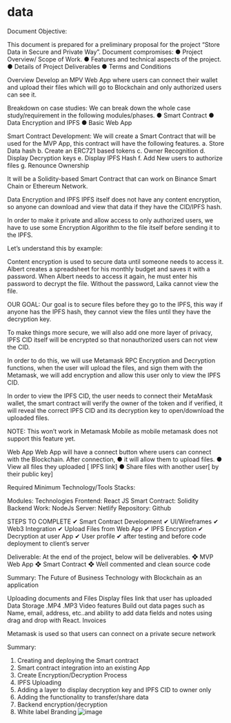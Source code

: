 # data
Document Objective:

This document is prepared for a preliminary proposal for the project “Store Data in Secure and Private Way”. Document compromises:
●	Project Overview/ Scope of Work.
●	Features and technical aspects of the project.
●	Details of Project Deliverables
●	Terms and Conditions

Overview
Develop an MPV Web App where users can connect their wallet and upload their files which will go to Blockchain and only authorized users can see it.

Breakdown on case studies:
We can break down the whole case study/requirement in the following modules/phases.
●	Smart Contract
●	Data Encryption and IPFS
●	Basic Web App
 
Smart Contract Development:
We will create a Smart Contract that will be used for the MVP App, this contract will have the following features.
a.	Store Data hash
b.	Create an ERC721 based tokens
c.	Owner Recognition
d.	Display Decryption keys
e.	Display IPFS Hash
f.	Add New users to authorize files
g.	Renounce Ownership


It will be a Solidity-based Smart Contract that can work on Binance Smart Chain or Ethereum Network.

Data Encryption and IPFS
IPFS itself does not have any content encryption, so anyone can download and view that data if they have the CID/IPFS hash.

In order to make it private and allow access to only authorized users, we have to use some Encryption Algorithm to the file itself before sending it to the IPFS.

Let’s understand this by example:

Content encryption is used to secure data until someone needs to access it. Albert creates a spreadsheet for his monthly budget and saves it with a password. When Albert needs to access it again, he must enter his password to decrypt the file.
Without the password, Laika cannot view the file.
 
OUR GOAL:
Our goal is to secure files before they go to the IPFS, this way if anyone has the IPFS hash, they cannot view the files until they have the decryption key.

To make things more secure, we will also add one more layer of privacy, IPFS CID itself will be encrypted so that nonauthorized users can not view the CID.

In order to do this, we will use Metamask RPC Encryption and Decryption functions, when the user will upload the files, and sign them with the Metamask, we will add encryption and allow this user only to view the IPFS CID.

In order to view the IPFS CID, the user needs to connect their MetaMask wallet, the smart contract will verify the owner of the token and if verified, it will reveal the correct IPFS CID and its decryption key to open/download the uploaded files.

NOTE: This won’t work in Metamask Mobile as mobile metamask does not support this feature yet.
 
Web App
Web App will have a connect button where users can connect with the Blockchain.
 After connection,
●	it will allow them to upload files.
●	View all files they uploaded [ IPFS link]
●	Share files with another user[ by their public key]

Required Minimum Technology/Tools Stacks:

Modules:	Technologies
Frontend:	React JS
Smart Contract:	Solidity
Backend Work:	NodeJs
Server:	Netlify
Repository:	Github


STEPS TO COMPLETE
✔ Smart Contract Development
✔ UI/Wireframes
✔ Web3 Integration
✔ Upload Files from Web App
✔ IPFS Encryption
✔ Decryption at user App
✔ User profile
✔ after testing and before code deployment to client’s server

Deliverable:
At the end of the project, below will be deliverables.
❖	MVP Web App
❖	Smart Contract
❖	Well commented and clean source code
 
Summary:
The Future of Business Technology with Blockchain as an application

Uploading documents and Files
Display files link that user has uploaded
Data Storage
.MP4
.MP3
Video features
Build out data pages such as Name, email, address, etc..and ability to add data fields and notes using drag and drop with React.
Invoices

Metamask is used so that users can connect on a private secure network

Summary:

1.	Creating and deploying the Smart contract 
2.	Smart contract integration into an existing App
3.	Create Encryption/Decryption Process
4.	IPFS Uploading
5.	Adding a layer to display decryption key and IPFS CID to owner only
6.	Adding the functionality to transfer/share data
7.	Backend encryption/decryption
8.	White label Branding
![image](https://user-images.githubusercontent.com/80406648/151671846-971a0470-f5d9-49b0-98cd-82c71858f0a1.png)

